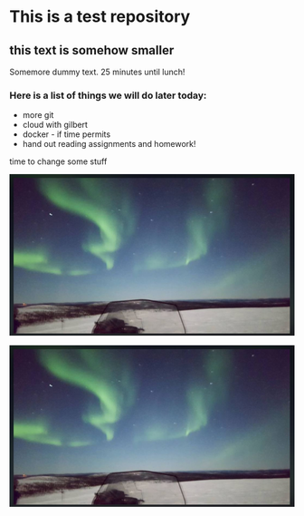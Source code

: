 # This is a test repository

## this text is somehow smaller 

Somemore dummy text. 25 minutes until lunch!

### Here is a list of things we will do later today:

* more git
* cloud with gilbert
* docker - if time permits 
* hand out reading assignments and homework!

time to change some stuff

![](aurora.jpg)

![](https://github.com/romuluslaw/NUS-test-2020111/blob/main/aurora.JPG)
